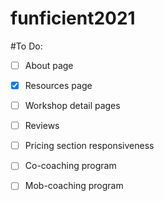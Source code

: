 # funficient2021

#To Do:

- [ ] About page
- [X] Resources page
- [ ] Workshop detail pages
- [ ] Reviews
- [ ] Pricing section responsiveness
- [ ] Co-coaching program
- [ ] Mob-coaching program


